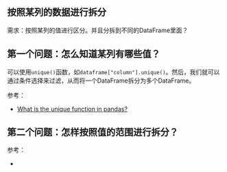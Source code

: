 ## 按照某列的数据进行拆分

需求：按照某列的值进行区分。并且分拆到不同的DataFrame里面？

## 第一个问题：怎么知道某列有哪些值？

可以使用`unique()`函数，如`dataframe["column"].unique()`。然后，我们就可以通过条件选择来过滤，从而将一个DataFrame拆分为多个DataFrame。

参考：

- [What is the unique function in pandas?](https://www.educative.io/answers/what-is-the-unique-function-in-pandas)


## 第二个问题：怎样按照值的范围进行拆分？

参考：

- [](https://stackoverflow.com/questions/21441259/pandas-groupby-range-of-values)
